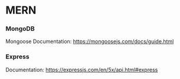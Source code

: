 # MERN

### MongoDB
Mongoose Documentation: https://mongoosejs.com/docs/guide.html

### Express
Documentation: https://expressjs.com/en/5x/api.html#express
